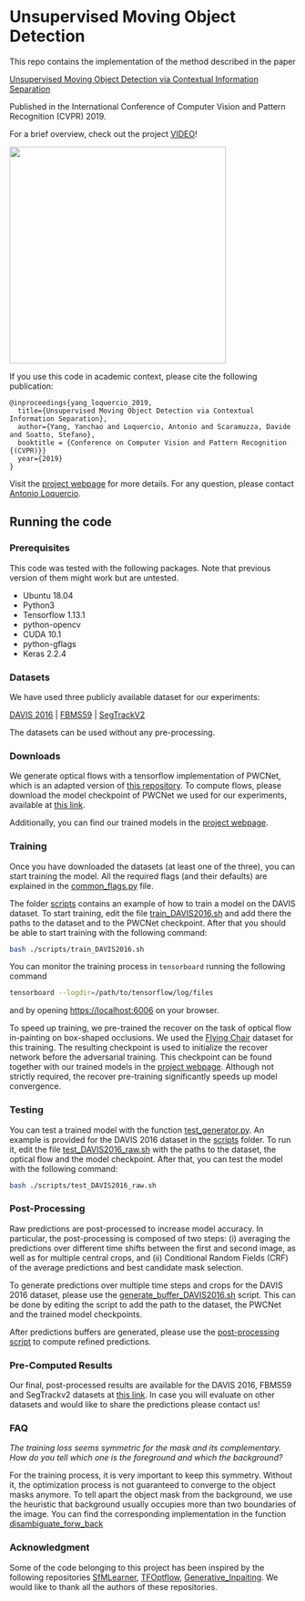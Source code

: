 # Unsupervised Moving Object Detection

This repo contains the implementation of the method described in the paper

[Unsupervised Moving Object Detection via Contextual Information Separation](https://arxiv.org/pdf/1901.03360.pdf)

Published in the International Conference of Computer Vision and Pattern Recognition (CVPR) 2019.

For a brief overview, check out the project [VIDEO](https://youtu.be/01vClielQBw)!

<img src='doc/detect_hawk.gif' width=380>

If you use this code in academic context, please cite the following publication:

```
@inproceedings{yang_loquercio_2019,
  title={Unsupervised Moving Object Detection via Contextual Information Separation},
  author={Yang, Yanchao and Loquercio, Antonio and Scaramuzza, Davide and Soatto, Stefano},
  booktitle = {Conference on Computer Vision and Pattern Recognition {(CVPR)}}
  year={2019}
}
```

Visit the [project webpage](http://rpg.ifi.uzh.ch/unsupervised_detection.html) for more details. For any question, please contact [Antonio Loquercio](https://antonilo.github.io/contact/).

## Running the code

### Prerequisites

This code was tested with the following packages. Note that previous version of them might work but are untested.

* Ubuntu 18.04
* Python3
* Tensorflow 1.13.1
* python-opencv
* CUDA 10.1
* python-gflags
* Keras 2.2.4

### Datasets

We have used three publicly available dataset for our experiments:

[DAVIS 2016](https://davischallenge.org/davis2016/browse.html) | [FBMS59](https://lmb.informatik.uni-freiburg.de/resources/datasets/) | [SegTrackV2](https://web.engr.oregonstate.edu/~lif/SegTrack2/dataset.html)

The datasets can be used without any pre-processing.

### Downloads

We generate optical flows with a tensorflow implementation of PWCNet, which is an adapted version of [this repository](https://github.com/philferriere/tfoptflow).
To compute flows, please download the model checkpoint of PWCNet we used for our experiments, available at [this link](https://drive.google.com/open?id=1gtGx_6MjUQC5lZpl6-Ia718Y_0pvcYou).

Additionally, you can find our trained models in the [project webpage](http://rpg.ifi.uzh.ch/unsupervised_detection.html).

### Training

Once you have downloaded the datasets (at least one of the three), you can start training the model.
All the required flags (and their defaults) are explained in the [common\_flags.py](./common_flags.py) file.

The folder [scripts](./scripts) contains an example of how to train a model on the DAVIS dataset.
To start training, edit the file [train\_DAVIS2016.sh](./scripts/train_DAVIS2016.sh) and add there the paths to the dataset and to the PWCNet checkpoint. After that you should be able to start training with the following command:
```bash
bash ./scripts/train_DAVIS2016.sh
```

You can monitor the training process in `tensorboard` running the following command
```bash
tensorboard --logdir=/path/to/tensorflow/log/files
```
and by opening [https://localhost:6006](https://localhost:6006) on your browser.

To speed up training, we pre-trained the recover on the task of optical flow in-painting on box-shaped occlusions.
We used the [Flying Chair](https://lmb.informatik.uni-freiburg.de/resources/datasets/FlyingChairs.en.html) dataset for this training.
The resulting checkpoint is used to initialize the recover network before the adversarial training.
This checkpoint can be found together with our trained models in the [project webpage](http://rpg.ifi.uzh.ch/unsupervised_detection.html).
Although not strictly required, the recover pre-training significantly speeds up model convergence.

### Testing

You can test a trained model with the function [test\_generator.py](./test_generator.py).
An example is provided for the DAVIS 2016 dataset in the [scripts](./scripts) folder.
To run it, edit the file [test\_DAVIS2016\_raw.sh](./scripts/test_DAVIS2016_raw.sh) with the paths to the dataset, the optical flow and the model checkpoint. After that, you can test the model with the following command:
```bash
bash ./scripts/test_DAVIS2016_raw.sh
```

### Post-Processing

Raw predictions are post-processed to increase model accuracy. In particular, the post-processing is composed of two steps: (i) averaging the predictions over different time shifts between the first and second image, as well as for multiple central crops, and (ii) Conditional Random Fields (CRF) of the average predictions and best candidate mask selection. 

To generate predictions over multiple time steps and crops for the DAVIS 2016 dataset, please use the [generate\_buffer\_DAVIS2016.sh](./scripts/generate_buffer_DAVIS2016.sh) script. This can be done by editing the script to add the path to the dataset, the PWCNet and the trained model checkpoints. 

After predictions buffers are generated, please use the [post-processing script](./post_processing/post_processing.py) to compute refined predictions.

### Pre-Computed Results

Our final, post-processed results are available for the DAVIS 2016, FBMS59 and SegTrackv2 datasets at [this link](http://rpg.ifi.uzh.ch/data/detection_results.zip). In case you will evaluate on other datasets and would like to share the predictions please contact us!

### FAQ

_The training loss seems symmetric for the mask and its complementary. How do you tell which one is the foreground and which the background?_

For the training process, it is very important to keep this symmetry. Without it, the optimization process is not guaranteed to converge to the object masks anymore. To tell apart the object mask from the background, we use the heuristic that background usually occupies more than two boundaries of the image. You can find the corresponding implementation in the function [disambiguate_forw_back](models/utils/general_utils.py#L100)


### Acknowledgment

Some of the code belonging to this project has been inspired by the following repositories [SfMLearner](https://github.com/tinghuiz/SfMLearner), [TFOptflow](https://github.com/philferriere/tfoptflow), [Generative_Inpaiting](https://github.com/JiahuiYu/generative_inpainting). We would like to thank all the authors of these repositories.

